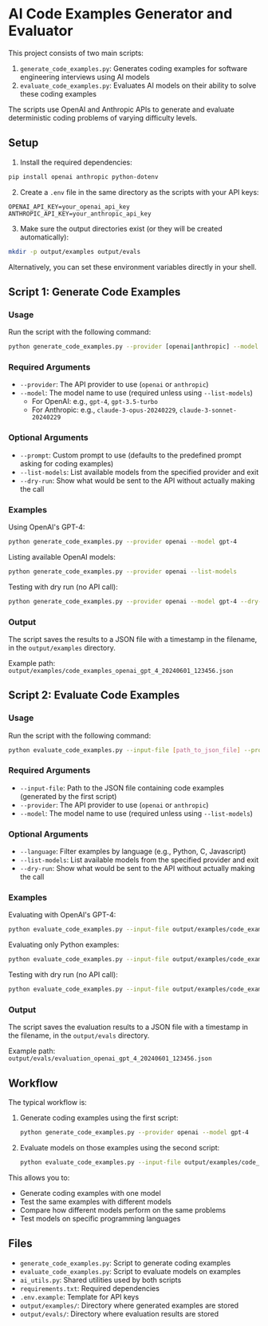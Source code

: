 # AI Code Examples Generator and Evaluator

This project consists of two main scripts:

1. `generate_code_examples.py`: Generates coding examples for software engineering interviews using AI models
2. `evaluate_code_examples.py`: Evaluates AI models on their ability to solve these coding examples

The scripts use OpenAI and Anthropic APIs to generate and evaluate deterministic coding problems of varying difficulty levels.

## Setup

1. Install the required dependencies:
```bash
pip install openai anthropic python-dotenv
```

2. Create a `.env` file in the same directory as the scripts with your API keys:
```
OPENAI_API_KEY=your_openai_api_key
ANTHROPIC_API_KEY=your_anthropic_api_key
```

3. Make sure the output directories exist (or they will be created automatically):
```bash
mkdir -p output/examples output/evals
```

Alternatively, you can set these environment variables directly in your shell.

## Script 1: Generate Code Examples

### Usage

Run the script with the following command:

```bash
python generate_code_examples.py --provider [openai|anthropic] --model [model_name]
```

### Required Arguments

- `--provider`: The API provider to use (`openai` or `anthropic`)
- `--model`: The model name to use (required unless using `--list-models`)
  - For OpenAI: e.g., `gpt-4`, `gpt-3.5-turbo`
  - For Anthropic: e.g., `claude-3-opus-20240229`, `claude-3-sonnet-20240229`

### Optional Arguments

- `--prompt`: Custom prompt to use (defaults to the predefined prompt asking for coding examples)
- `--list-models`: List available models from the specified provider and exit
- `--dry-run`: Show what would be sent to the API without actually making the call

### Examples

Using OpenAI's GPT-4:
```bash
python generate_code_examples.py --provider openai --model gpt-4
```

Listing available OpenAI models:
```bash
python generate_code_examples.py --provider openai --list-models
```

Testing with dry run (no API call):
```bash
python generate_code_examples.py --provider openai --model gpt-4 --dry-run
```

### Output

The script saves the results to a JSON file with a timestamp in the filename, in the `output/examples` directory.

Example path: `output/examples/code_examples_openai_gpt_4_20240601_123456.json`

## Script 2: Evaluate Code Examples

### Usage

Run the script with the following command:

```bash
python evaluate_code_examples.py --input-file [path_to_json_file] --provider [openai|anthropic] --model [model_name]
```

### Required Arguments

- `--input-file`: Path to the JSON file containing code examples (generated by the first script)
- `--provider`: The API provider to use (`openai` or `anthropic`)
- `--model`: The model name to use (required unless using `--list-models`)

### Optional Arguments

- `--language`: Filter examples by language (e.g., Python, C, Javascript)
- `--list-models`: List available models from the specified provider and exit
- `--dry-run`: Show what would be sent to the API without actually making the call

### Examples

Evaluating with OpenAI's GPT-4:
```bash
python evaluate_code_examples.py --input-file output/examples/code_examples_openai_gpt_4_20240601_123456.json --provider openai --model gpt-4
```

Evaluating only Python examples:
```bash
python evaluate_code_examples.py --input-file output/examples/code_examples_openai_gpt_4_20240601_123456.json --provider openai --model gpt-4 --language Python
```

Testing with dry run (no API call):
```bash
python evaluate_code_examples.py --input-file output/examples/code_examples_openai_gpt_4_20240601_123456.json --provider openai --model gpt-4 --dry-run
```

### Output

The script saves the evaluation results to a JSON file with a timestamp in the filename, in the `output/evals` directory.

Example path: `output/evals/evaluation_openai_gpt_4_20240601_123456.json`

## Workflow

The typical workflow is:

1. Generate coding examples using the first script:
   ```bash
   python generate_code_examples.py --provider openai --model gpt-4
   ```

2. Evaluate models on those examples using the second script:
   ```bash
   python evaluate_code_examples.py --input-file output/examples/code_examples_openai_gpt_4_*.json --provider anthropic --model claude-3-opus-20240229
   ```

This allows you to:
- Generate coding examples with one model
- Test the same examples with different models
- Compare how different models perform on the same problems
- Test models on specific programming languages

## Files

- `generate_code_examples.py`: Script to generate coding examples
- `evaluate_code_examples.py`: Script to evaluate models on examples
- `ai_utils.py`: Shared utilities used by both scripts
- `requirements.txt`: Required dependencies
- `.env.example`: Template for API keys
- `output/examples/`: Directory where generated examples are stored
- `output/evals/`: Directory where evaluation results are stored
